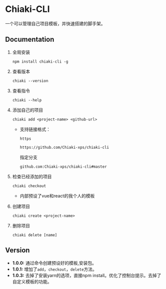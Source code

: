 
# Chiaki-CLI

一个可以管理自己项目模板，并快速搭建的脚手架。

## Documentation

1. 全局安装

   ```shell
   npm install chiaki-cli -g
   ```

2. 查看版本

   ```shell
   chiaki --version
   ```

3. 查看指令

   ```shell
   chiaki --help
   ```

4. 添加自己的项目

   ```shell
   chiaki add <project-name> <github-url>
   ```

   + 支持链接格式：

     `https`

     ```https
     https://github.com/Chiaki-xps/chiaki-cli
     ```

     指定分支

     ```https
     github.com:Chiaki-xps/chiaki-cli#master
     ```

5. 检查已经添加的项目

   ```shell
   chiaki checkout
   ```

   + 内部预设了vue和react的我个人的模板

6. 创建项目

   ```shell
   chiaki create <project-name>
   ```

7. 删除项目

   ```shell
   chiaki delete [name]
   ```

## Version

+ **1.0.0:** 通过命令创建预设好的模板,安装包。
+ **1.0.1:** 增加了`add`，`checkout`，`delete`方法。
+ **1.0.3:** 去掉了安装yarn的选项，直接npm install。优化了控制台提示。去掉了自定义模板的功能。
